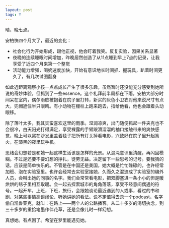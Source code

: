 ```yaml
---
layout: post
tags: Y
---
```


晴，晚七点。

安柏快四个月大了，最近的变化：

- 社会化行为开始形成，跟他正视，他会盯着我笑。反复实验，因果关系显著
- 夜晚的连续睡眠时间增加，昨晚居然创造了从11点睡到早上7点的记录，让我享受了近四个月来第一个整觉
- 活动能力增强，喝奶速度加快，开始有意识地长时间抓、握玩具，趴着时间更久了，有几次试图翻身

如此近距离观察小孩一点点成长产生了很多乐趣，虽然暂时还没能充分感受到她所说的奇妙体验，但抓到了一些essence。这个礼拜前半周都在下雨，安柏大部分时间呆在室内，偶尔雨歇被抱着在院子里打转，新买的灰色小卫衣对他来说尺寸有点大，兜帽遮住半只眼睛。有小动物在栅栏上跑来跑去，指给他看，他也会跟着头动眼移。

除了落叶太多，我其实蛮喜欢这里的雨季。湿润凉爽，出门随便抓起一件夹克也不会很冷，白天阳光打得满足，享受裸露的手臂跟滑溜溜的袖口接触带来的爽快感觉，晚上可以窝在沙发里盖着毯子把所有灯关掉看电影，兴致好在院子里升起篝火，在漆黑的夜里玩手机。

思绪会幻想若是和她一起这样生活该是怎样的光景。从混沌意识里清醒，再闪回模糊。不过是还要不要幻想的挣扎，徒劳无益。决定留下一些思考的记号。要我猜的话，应该是简单快乐的。不管是在中国还是美国，她大概是忙忙碌碌的，也许经常加班、泡在实验室里。也许会经常去实验室接她，久而久之混迹成了实验室的编外人员，会叫出她的同事的名字。我们会常常看电影，把双脚塞进一条小小的但是暖烘烘的毯子里相互取暖。会一起去探索城市的角角落落，享受不经意间偶遇的符号。一起开车，上班，下班，旅行，会跟她谈论最近遇到的人或事，看过的书和剧、对某些事情高谈阔论、听她讲她的看法。说不定值得去录一个podcast，名字偷自凯鲁亚克，就叫：在路上——两个人的公路播客。从二十多岁的渴切执念，到三十多岁的重拾笔墨作伴花草，还是会像儿时一样幻想。

真想她。有点困了。希望在梦里能遇见她。